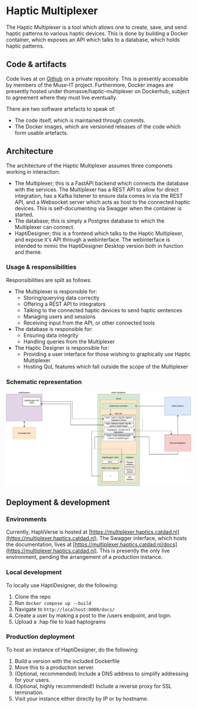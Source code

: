 # Haptic Multiplexer

The Haptic Multiplexer is a tool which allows one to create, save, and send haptic patterns to various haptic devices. This is done by building a Docker container, which exposes an API which talks to a database, which holds haptic patterns.

## Code & artifacts

Code lives at on [Github](https://github.com/MuseIT-project/haptic-multiplexer) on a private repository. This is presently accessible by members of the Muse-IT project. Furthermore, Docker images are presently hosted under thomasve/haptic-multiplexer on Dockerhub, subject to agreement where they must live eventually.

There are two software artefacts to speak of:

- The code itself, which is maintained through commits.
- The Docker images, which are versioned releases of the code which form usable artefacts.

## Architecture

The architecture of the Haptic Multiplexer assumes three componets working in interaction:

- The Multiplexer; this is a FastAPI backend which connects the database with the services. The Multiplexer has a REST API to allow for direct integration, has a Kafka listener to ensure data comes in via the REST API, and a Websocket server which acts as host to the connected haptic devices. This is self-documenting via Swagger when the container is started.
- The database; this is simply a Postgres database to which the Multiplexer can connect.
- HaptiDesigner; this is a frontend which talks to the Haptic Multiplexer, and expose it's API through a webinterface. The webinterface is intended to mimic the HaptiDesigner Desktop version both in function and theme.

### Usage & responsibilities

Responsibilities are split as follows:

- The Multiplexer is responsible for:
    - Storing/querying data correctly
    - Offering a REST API to integrators
    - Talking to the connected haptic devices to send haptic sentences
    - Managing users and sessions
    - Receiving input from the API, or other connected tools
- The database is responsible for:
    - Ensuring data integrity
    - Handling queries from the Multiplexer
- The Haptic Designer is responsible for:
    - Providing a user interface for those wishing to graphically use Haptic Multiplexer
    - Hosting QoL features which fall outside the scope of the Multiplexer

### Schematic representation

![A full schema](images/schematic.jpg)

## Deployment & development

### Environments

Currently, HaptiVerse is hosted at [https://multiplexer.haptics.catdad.nl](https://multiplexer.haptics.catdad.nl). The Swagger interface, which hosts the documentation, lives at [https://multiplexer.haptics.catdad.nl/docs](https://multiplexer.haptics.catdad.nl). This is presently the only live environment, pending the arrangement of a production instance.

### Local development

To locally use HaptiDesigner, do the following:

1. Clone the repo
2. Run `docker compose up --build`
3. Navigate to `http://localhost:8000/docs/`
4. Create a user by making a post to the /users endpoint, and login.
5. Upload a .hap file to load haptograms

### Production deployment

To host an instance of HaptiDesigner, do the following:

1. Build a version with the included Dockerfile
2. Move this to a production server.
3. (Optional, recommended) Include a DNS address to simplify addressing for your users.
4. (Optional, highly recommended!) Include a reverse proxy for SSL termination.
5. Visit your instance either directly by IP or by hostname.
